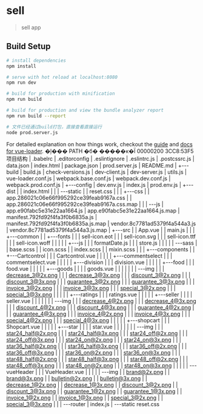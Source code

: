 # sell

> sell app

## Build Setup

``` bash
# install dependencies
npm install

# serve with hot reload at localhost:8080
npm run dev

# build for production with minification
npm run build

# build for production and view the bundle analyzer report
npm run build --report

# 文件已经通过build打包，直接查看直接运行
node prod.server.js
```

For detailed explanation on how things work, checkout the [guide](http://vuejs-templates.github.io/webpack/) and [docs for vue-loader](http://vuejs.github.io/vue-loader).
�ļ��� PATH �б�
�����к�Ϊ 00000200 3CC8:53F5
项目结构
|   .babelrc
|   .editorconfig
|   .eslintignore
|   .eslintrc.js
|   .postcssrc.js
|   data.json
|   index.html
|   package.json
|   prod.server.js
|   README.md
|
+---build
|       build.js
|       check-versions.js
|       dev-client.js
|       dev-server.js
|       utils.js
|       vue-loader.conf.js
|       webpack.base.conf.js
|       webpack.dev.conf.js
|       webpack.prod.conf.js
|
+---config
|       dev.env.js
|       index.js
|       prod.env.js
|
+---dist
|   |   index.html
|   |
|   \---static
|       |   reset.css
|       |
|       +---css
|       |       app.286021c06e66f995292ce39feab9167a.css
|       |       app.286021c06e66f995292ce39feab9167a.css.map
|       |
|       \---js
|               app.e90fabc5e31e22aa1664.js
|               app.e90fabc5e31e22aa1664.js.map
|               manifest.792fd92f4fa3f0b6835a.js
|               manifest.792fd92f4fa3f0b6835a.js.map
|               vendor.8c7781ad5379f4a544a3.js
|               vendor.8c7781ad5379f4a544a3.js.map
|
+---src
|   |   App.vue
|   |   main.js
|   |
|   +---common
|   |   +---fonts
|   |   |       sell-icon.eot
|   |   |       sell-icon.svg
|   |   |       sell-icon.ttf
|   |   |       sell-icon.woff
|   |   |
|   |   +---js
|   |   |       formatDate.js
|   |   |       store.js
|   |   |
|   |   \---sass
|   |           base.scss
|   |           icon.scss
|   |           index.scss
|   |           mixin.scss
|   |
|   +---components
|   |   +---Cartcontrol
|   |   |       Cartcontrol.vue
|   |   |
|   |   +---commentselect
|   |   |       commentselect.vue
|   |   |
|   |   +---division
|   |   |       division.vue
|   |   |
|   |   +---food
|   |   |       food.vue
|   |   |
|   |   +---goods
|   |   |   |   goods.vue
|   |   |   |
|   |   |   \---img
|   |   |           decrease_3@2x.png
|   |   |           decrease_3@3x.png
|   |   |           discount_3@2x.png
|   |   |           discount_3@3x.png
|   |   |           guarantee_3@2x.png
|   |   |           guarantee_3@3x.png
|   |   |           invoice_3@2x.png
|   |   |           invoice_3@3x.png
|   |   |           special_3@2x.png
|   |   |           special_3@3x.png
|   |   |
|   |   +---ratings
|   |   |       ratings.vue
|   |   |
|   |   +---seller
|   |   |   |   seller.vue
|   |   |   |
|   |   |   \---img
|   |   |           decrease_4@2x.png
|   |   |           decrease_4@3x.png
|   |   |           discount_4@2x.png
|   |   |           discount_4@3x.png
|   |   |           guarantee_4@2x.png
|   |   |           guarantee_4@3x.png
|   |   |           invoice_4@2x.png
|   |   |           invoice_4@3x.png
|   |   |           special_4@2x.png
|   |   |           special_4@3x.png
|   |   |
|   |   +---shopcart
|   |   |       Shopcart.vue
|   |   |
|   |   +---star
|   |   |   |   star.vue
|   |   |   |
|   |   |   \---img
|   |   |           star24_half@2x.png
|   |   |           star24_half@3x.png
|   |   |           star24_off@2x.png
|   |   |           star24_off@3x.png
|   |   |           star24_on@2x.png
|   |   |           star24_on@3x.png
|   |   |           star36_half@2x.png
|   |   |           star36_half@3x.png
|   |   |           star36_off@2x.png
|   |   |           star36_off@3x.png
|   |   |           star36_on@2x.png
|   |   |           star36_on@3x.png
|   |   |           star48_half@2x.png
|   |   |           star48_half@3x.png
|   |   |           star48_off@2x.png
|   |   |           star48_off@3x.png
|   |   |           star48_on@2x.png
|   |   |           star48_on@3x.png
|   |   |
|   |   \---vueHeader
|   |       |   VueHeader.vue
|   |       |
|   |       \---img
|   |               brand@2x.png
|   |               brand@3x.png
|   |               bulletin@2x.png
|   |               bulletin@3x.png
|   |               decrease_1@2x.png
|   |               decrease_1@3x.png
|   |               discount_3@2x.png
|   |               discount_3@3x.png
|   |               guarantee_1@2x.png
|   |               guarantee_1@3x.png
|   |               invoice_1@2x.png
|   |               invoice_1@3x.png
|   |               special_3@2x.png
|   |               special_3@3x.png
|   |
|   \---router
|           index.js
|
\---static
        reset.css

